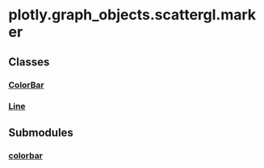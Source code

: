 # plotly.graph_objects.scattergl.marker

## Classes

### [ColorBar](ColorBar.md)

### [Line](Line.md)


## Submodules

### [colorbar](colorbar-package/index.md)


